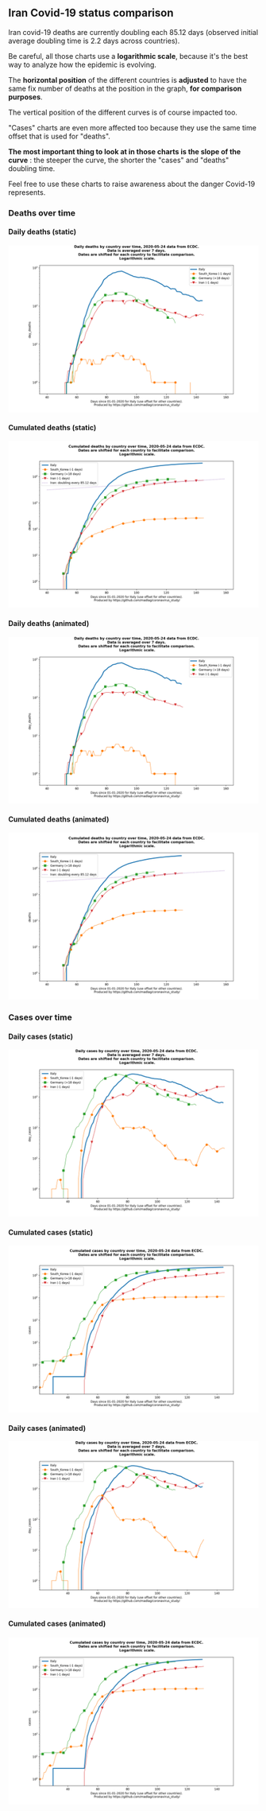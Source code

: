 ## Iran Covid-19 status comparison 

Iran covid-19 deaths are currently doubling each 85.12 days (observed initial average doubling time is 2.2 days across countries).



Be careful, all those charts use a **logarithmic scale**, because it's the best way to analyze how the epidemic is evolving.
 
The **horizontal position** of the different countries is **adjusted** to have the same fix number of deaths at the position in the graph, **for comparison purposes**.

The vertical position of the different curves is of course impacted too.

"Cases" charts are even more affected too because they use the same time offset that is used for "deaths".

**The most important thing to look at in those charts is the slope of the curve** : the steeper the curve, the shorter the "cases" and "deaths" doubling time.

Feel free to use these charts to raise awareness about the danger Covid-19 represents. 


 
### Deaths over time
 
#### Daily deaths (static)
![Iran covid-19 daily deaths static chart](https://raw.githubusercontent.com/madlag/coronavirus_study/master/notebooks/graphs/2020-05-24/countries/Iran/2020-05-24_Iran_day_deaths.png "Iran covid-19 day_deaths static chart")   
 
#### Cumulated deaths (static)
![Iran covid-19 cumulated deaths static chart](https://raw.githubusercontent.com/madlag/coronavirus_study/master/notebooks/graphs/2020-05-24/countries/Iran/2020-05-24_Iran_deaths.png "Iran covid-19 deaths static chart")   
 
#### Daily deaths (animated)
![Iran covid-19 daily deaths animated chart](https://raw.githubusercontent.com/madlag/coronavirus_study/master/notebooks/graphs/2020-05-24/countries/Iran/2020-05-24_Iran_day_deaths.gif "Iran covid-19 day_deaths animated chart")   
 
#### Cumulated deaths (animated)
![Iran covid-19 cumulated deaths animated chart](https://raw.githubusercontent.com/madlag/coronavirus_study/master/notebooks/graphs/2020-05-24/countries/Iran/2020-05-24_Iran_deaths.gif "Iran covid-19 deaths animated chart")   

 
### Cases over time
 
#### Daily cases (static)
![Iran covid-19 daily cases static chart](https://raw.githubusercontent.com/madlag/coronavirus_study/master/notebooks/graphs/2020-05-24/countries/Iran/2020-05-24_Iran_day_cases.png "Iran covid-19 day_cases static chart")   
 
#### Cumulated cases (static)
![Iran covid-19 cumulated cases static chart](https://raw.githubusercontent.com/madlag/coronavirus_study/master/notebooks/graphs/2020-05-24/countries/Iran/2020-05-24_Iran_cases.png "Iran covid-19 cases static chart")   
 
#### Daily cases (animated)
![Iran covid-19 daily cases animated chart](https://raw.githubusercontent.com/madlag/coronavirus_study/master/notebooks/graphs/2020-05-24/countries/Iran/2020-05-24_Iran_day_cases.gif "Iran covid-19 day_cases animated chart")   
 
#### Cumulated cases (animated)
![Iran covid-19 cumulated cases animated chart](https://raw.githubusercontent.com/madlag/coronavirus_study/master/notebooks/graphs/2020-05-24/countries/Iran/2020-05-24_Iran_cases.gif "Iran covid-19 cases animated chart")   

